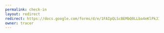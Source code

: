 ```yaml
---
permalink: check-in
layout: redirect
redirect: https://docs.google.com/forms/d/e/1FAIpQLScBEMbQ0LLba4eKlPkJ3eZA6Bcnc5PEay2tCIpKex7LJ-oKMQ/viewform
owner: tracer
---
```

